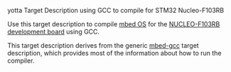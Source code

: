 yotta Target Description using GCC to compile for STM32 Nucleo-F103RB

Use this target description to compile [mbed
OS](http://www.mbed.com/en/development/software/mbed-os/) for the [NUCLEO-F103RB
development
board](https://developer.mbed.org/platforms/ST-Nucleo-F103RB/)
using GCC.

This target description derives from the generic
[mbed-gcc](https://github.com/ARMmbed/target-mbed-gcc) target description,
which provides most of the information about how to run the compiler.
